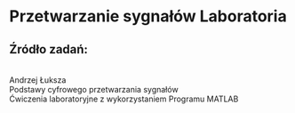  # Przetwarzanie sygnałów Laboratoria
 ## Źródło zadań:
<br />Andrzej Łuksza
<br />Podstawy cyfrowego przetwarzania sygnałów 
<br />Ćwiczenia laboratoryjne z wykorzystaniem Programu MATLAB

